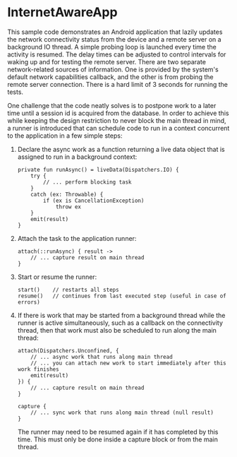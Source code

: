# InternetAwareApp


This sample code demonstrates an Android application that lazily updates the network connectivity status from the device
and a remote server on a background IO thread. A simple probing loop is launched every time the activity is resumed.
The delay times can be adjusted to control intervals for waking up and for testing the remote server. There are
two separate network-related sources of information. One is provided by the system's default network capabilities
callback, and the other is from probing the remote server connection. There is a hard limit of 3 seconds for running the tests.

One challenge that the code neatly solves is to postpone work to a later time until a session id is acquired from the database.
In order to achieve this while keeping the design restriction to never block the main thread in mind, a runner
is introduced that can schedule code to run in a context concurrent to the application in a few simple steps:

1. Declare the async work as a function returning a live data object that is assigned to run in a background context:
  
       private fun runAsync() = liveData(Dispatchers.IO) {
           try {
               // ... perform blocking task
           }
           catch (ex: Throwable) {
               if (ex is CancellationException)
                   throw ex
           }
           emit(result)
       }

2. Attach the task to the application runner:

       attach(::runAsync) { result ->
           // ... capture result on main thread
       }

3. Start or resume the runner:

       start()    // restarts all steps
       resume()   // continues from last executed step (useful in case of errors)

4. If there is work that may be started from a background thread while the runner is active simultaneously, such as a
   callback on the connectivity thread, then that work must also be scheduled to run along the main thread:

       attach(Dispatchers.Unconfined, {
           // ... async work that runs along main thread
           // ... you can attach new work to start immediately after this work finishes
           emit(result)
       }) {
           // ... capture result on main thread
       }

       capture {
           // ... sync work that runs along main thread (null result)
       }

   The runner may need to be resumed again if it has completed by this time. This must only be done inside a capture
   block or from the main thread.

